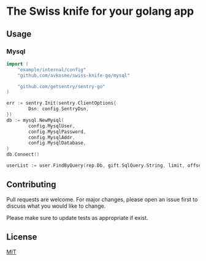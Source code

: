 # The Swiss knife for your golang app

## Usage

### Mysql

```go
import (
    "example/internal/config"
    "github.com/avkosme/swiss-knife-go/mysql"

    "github.com/getsentry/sentry-go"
)

err := sentry.Init(sentry.ClientOptions{
		Dsn: config.SentryDsn,
})
db := mysql.NewMysql(
		config.MysqlUser,
		config.MysqlPassword,
		config.MysqlAddr,
		config.MysqlDatabase,
)
db.Connect()

userList := user.FindByQuery(rep.Db, gift.SqlQuery.String, limit, offset)    
```

## Contributing

Pull requests are welcome. For major changes, please open an issue first
to discuss what you would like to change.

Please make sure to update tests as appropriate if exist.


## License

[MIT](https://choosealicense.com/licenses/mit/)
